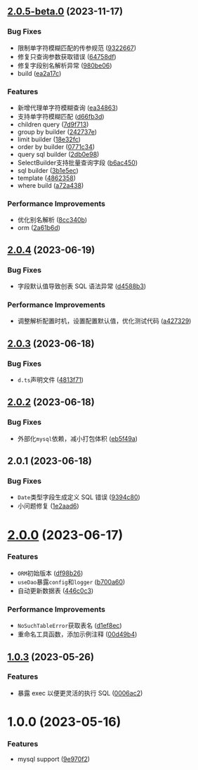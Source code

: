 ## [2.0.5-beta.0](https://github.com/x-wink/wink-dao/compare/v2.0.4...v2.0.5-beta.0) (2023-11-17)

### Bug Fixes

-   限制单字符模糊匹配的传参规范 ([9322667](https://github.com/x-wink/wink-dao/commit/93226674ebf1c8fd2ee7f5ae682f891a90b4644f))
-   修复只查询参数获取错误 ([64758df](https://github.com/x-wink/wink-dao/commit/64758df909094adbcca2ebb38f6d858d1e06385e))
-   修复字段别名解析异常 ([980be06](https://github.com/x-wink/wink-dao/commit/980be065355e10fa44150659d2111646cefe0a0a))
-   build ([ea2a17c](https://github.com/x-wink/wink-dao/commit/ea2a17ceb965e90047cab5820d5524c012c81575))

### Features

-   新增代理单字符模糊查询 ([ea34863](https://github.com/x-wink/wink-dao/commit/ea34863fc057d23c7fd3e046b18983aa3f5660f7))
-   支持单字符模糊匹配 ([d66fb3d](https://github.com/x-wink/wink-dao/commit/d66fb3d695857db79a7b5045044abbb3f7cac297))
-   children query ([7d9f713](https://github.com/x-wink/wink-dao/commit/7d9f713eee783e7870186aa15885eadfa6694691))
-   group by builder ([242737e](https://github.com/x-wink/wink-dao/commit/242737ec52c04f7627fe73fcc9739b449e7c98e7))
-   limit builder ([18e32fc](https://github.com/x-wink/wink-dao/commit/18e32fc846f88c7ebac70cdb9c20c834c7ef3ac9))
-   order by builder ([0771c34](https://github.com/x-wink/wink-dao/commit/0771c34b3c032a4653bfa2a19daaf2c083fcd602))
-   query sql builder ([2db0e98](https://github.com/x-wink/wink-dao/commit/2db0e98f703f137cc7173900289e7655b7f19302))
-   SelectBuilder支持批量查询字段 ([b6ac450](https://github.com/x-wink/wink-dao/commit/b6ac45052d3c6012852a10de5675435665e1dc42))
-   sql builder ([3b1e5ec](https://github.com/x-wink/wink-dao/commit/3b1e5ec4b453befe5023fd37954a7137f502e662))
-   template ([4862358](https://github.com/x-wink/wink-dao/commit/4862358c51de3df9278781101cdd4584825d9fba))
-   where build ([a72a438](https://github.com/x-wink/wink-dao/commit/a72a438ded06cbfe7fd861e5033e61ce3992eae0))

### Performance Improvements

-   优化别名解析 ([8cc340b](https://github.com/x-wink/wink-dao/commit/8cc340b386ab959f04dd7902b122cbd98e6d9c59))
-   orm ([2a61b6d](https://github.com/x-wink/wink-dao/commit/2a61b6dcf1c0324fcb6c4d8787b9a7c394d7a2ca))

## [2.0.4](https://github.com/x-wink/wink-dao/compare/v2.0.3...v2.0.4) (2023-06-19)

### Bug Fixes

-   字段默认值导致创表 SQL 语法异常 ([d4588b3](https://github.com/x-wink/wink-dao/commit/d4588b3a9fd48047f2222200dfe7bd0cb77e47ce))

### Performance Improvements

-   调整解析配置时机，设置配置默认值，优化测试代码 ([a427329](https://github.com/x-wink/wink-dao/commit/a427329b0454e52195759feff3a183decdba3049))

## [2.0.3](https://github.com/x-wink/wink-dao/compare/v2.0.2...v2.0.3) (2023-06-18)

### Bug Fixes

-   `d.ts`声明文件 ([4813f71](https://github.com/x-wink/wink-dao/commit/4813f7145eec007d35fc8369ce3d00b9ac426e51))

## [2.0.2](https://github.com/x-wink/wink-dao/compare/v2.0.1...v2.0.2) (2023-06-18)

### Bug Fixes

-   外部化`mysql`依赖，减小打包体积 ([eb5f49a](https://github.com/x-wink/wink-dao/commit/eb5f49a76e756124834f4a12f3d16468d034770f))

## 2.0.1 (2023-06-18)

### Bug Fixes

-   `Date`类型字段生成定义 SQL 错误 ([9394c80](https://github.com/x-wink/wink-dao/commit/9394c809626bb05a3a43214b02433d171002b2b3))
-   小问题修复 ([1e2aad6](https://github.com/x-wink/wink-dao/commit/1e2aad68cc41ac9760c59633f1849e426d5c1b1a))

# [2.0.0](https://github.com/x-wink/wink-dao/compare/v1.0.3...v2.0.0) (2023-06-17)

### Features

-   `ORM`初始版本 ([df98b26](https://github.com/x-wink/wink-dao/commit/df98b26199278ac9c81644bd3d66a4e2648a7620))
-   `useDao`暴露`config`和`logger` ([b700a60](https://github.com/x-wink/wink-dao/commit/b700a60002d9cde38d58f66ecfb9e61f4f255bad))
-   自动更新数据表 ([446c0c3](https://github.com/x-wink/wink-dao/commit/446c0c33378924e5b353b5d146c9c160953dc7ca))

### Performance Improvements

-   `NoSuchTableError`获取表名 ([d1ef8ec](https://github.com/x-wink/wink-dao/commit/d1ef8ec8e7a5d5166aad271d2c93e358ba4d0f9f))
-   重命名工具函数，添加示例注释 ([00d49b4](https://github.com/x-wink/wink-dao/commit/00d49b414bfe5557cc09e84b9ae1934a51e2a585))

## [1.0.3](https://github.com/x-wink/wink-dao/compare/v1.0.2...v1.0.3) (2023-05-26)

### Features

-   暴露 exec 以便更灵活的执行 SQL ([0006ac2](https://github.com/x-wink/wink-dao/commit/0006ac238dfb7f8410a17a7baed7c55ae18ac440))

# 1.0.0 (2023-05-16)

### Features

-   mysql support ([9e970f2](https://github.com/x-wink/libary-template/commit/9e970f2233653867806ff67f775c98ce515a3ee8))
